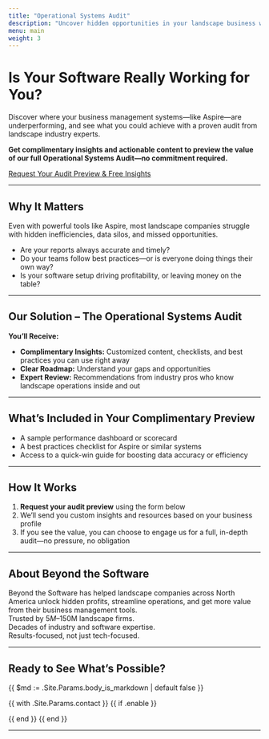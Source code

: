 ```yaml
---
title: "Operational Systems Audit"
description: "Uncover hidden opportunities in your landscape business with our expert audit process."
menu: main
weight: 3
---
```


# Is Your Software Really Working for You?

Discover where your business management systems—like Aspire—are underperforming, and see what you could achieve with a proven audit from landscape industry experts.

**Get complimentary insights and actionable content to preview the value of our full Operational Systems Audit—no commitment required.**

[Request Your Audit Preview & Free Insights](#contact)

---

## Why It Matters

Even with powerful tools like Aspire, most landscape companies struggle with hidden inefficiencies, data silos, and missed opportunities.

- Are your reports always accurate and timely?  
- Do your teams follow best practices—or is everyone doing things their own way?  
- Is your software setup driving profitability, or leaving money on the table?

---

## Our Solution – The Operational Systems Audit

**You’ll Receive:**  
- **Complimentary Insights:** Customized content, checklists, and best practices you can use right away  
- **Clear Roadmap:** Understand your gaps and opportunities  
- **Expert Review:** Recommendations from industry pros who know landscape operations inside and out

---

## What’s Included in Your Complimentary Preview

- A sample performance dashboard or scorecard  
- A best practices checklist for Aspire or similar systems  
- Access to a quick-win guide for boosting data accuracy or efficiency

---

## How It Works

1. **Request your audit preview** using the form below  
2. We’ll send you custom insights and resources based on your business profile  
3. If you see the value, you can choose to engage us for a full, in-depth audit—no pressure, no obligation

---

## About Beyond the Software

Beyond the Software has helped landscape companies across North America unlock hidden profits, streamline operations, and get more value from their business management tools.  
Trusted by $5M–$150M landscape firms.  
Decades of industry and software expertise.  
Results-focused, not just tech-focused.

---

## Ready to See What’s Possible?

{{ $md := .Site.Params.body_is_markdown | default false }}

{{ with .Site.Params.contact }}
{{ if .enable }}
<section id="contact" class="wrapper style5">
 <script charset="utf-8" type="text/javascript" src="//js.hsforms.net/forms/v2.js"></script>
<script>
  hbspt.forms.create({
    region: "na1",
    portalId: "22357356",
    formId: "995d2ce1-363c-4a9d-b9b1-39f27b4bee5f"
  });
</script>
</section>
{{ end }}
{{ end }}

---
